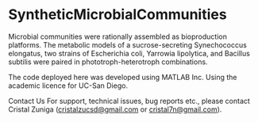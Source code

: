 # SyntheticMicrobialCommunities
Microbial communities were rationally assembled as bioproduction platforms. The metabolic models of a sucrose-secreting Synechococcus elongatus, two strains of Escherichia coli, Yarrowia lipolytica, and Bacillus subtilis were paired in phototroph-heterotroph combinations. 

The code deployed here was developed using MATLAB Inc. Using the academic licence for UC-San Diego.

Contact Us For support, technical issues, bug reports etc., please contact Cristal Zuniga (cristalzucsd@gmail.com or cristal7n@gmail.com).
